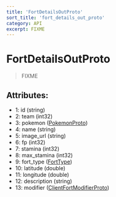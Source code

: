 ```yaml
---
title: 'FortDetailsOutProto'
sort_title: 'fort_details_out_proto'
category: API
excerpt: FIXME
---
```


# FortDetailsOutProto

> FIXME

## Attributes:

- 1: id (string)
- 2: team (int32)
- 3: pokemon ([PokemonProto](../PokemonProto/)) 
- 4: name (string)
- 5: image_url (string) 
- 6: fp (int32)
- 7: stamina (int32)
- 8: max_stamina (int32)
- 9: fort_type ([FortType](../../enums/FortType/))
- 10: latitude (double)
- 11: longitude (double)
- 12: description (string)
- 13: modifier ([ClientFortModifierProto](../ClientFortModifierProto/)) 
